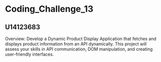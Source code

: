 # Coding_Challenge_13
## U14123683
Overview: Develop a Dynamic Product Display Application that fetches and displays product information from an API dynamically. This project will assess your skills in API communication, DOM manipulation, and creating user-friendly interfaces.

